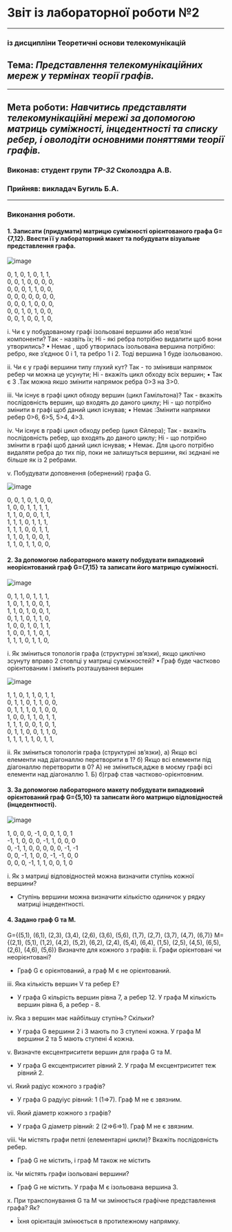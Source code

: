 # Звіт із лабораторної роботи №2
---
### із дисципліни Теоретичні основи телекомунікацій
## Тема: *Представлення телекомунікаційних мереж у термінах теорії графів.*
---
## Мета роботи: *Навчитись представляти телекомунікаційні мережі за допомогою матриць суміжності, інцедентності та списку ребер, і оволодіти основними поняттями теорії графів.*

### Виконав: студент групи *ТР-32* Сколоздра А.В.
### Прийняв: викладач Бугиль Б.А.
---

### Виконання роботи.
#### 1. Записати (придумати) матрицю суміжності орієнтованого графа G={7,12}. Ввести її у лабораторний макет та побудувати візуальне представлення графа.

![image](https://user-images.githubusercontent.com/81039390/119889926-db6b0180-bf3f-11eb-80cc-99727eda7c51.png)



0, 1, 0, 1, 0, 1, 1,   
0, 0, 1, 0, 0, 0, 0,   
0, 0, 0, 1, 1, 0, 0,   
0, 0, 0, 0, 0, 0, 0,   
0, 0, 0, 1, 0, 0, 0,   
0, 0, 1, 0, 1, 0, 0,   
0, 0, 1, 0, 0, 1, 0,  
  

i. Чи є у побудованому графі ізольовані вершини або незв’язні компоненти? Tак - назвіть їх; Hі - які ребра потрібно видалити щоб вони утворились?
•	Немає , щоб утворилась ізольована вершина потрібно: ребро, яке з’єднює 0 і 1, та ребро 1 і 2. Тоді вершина 1 буде ізольованою.

ii. Чи є у графі вершини типу глухий кут? Так - то змінивши напрямок ребер чи можна це усунути; Hі - вкажіть цикл обходу всіх вершин;
•	Так є 3 .Так можна якшо змінити напрямок ребра 0>3 на 3>0.

iii. Чи існує в графі цикл обходу вершин (цикл Гамільтона)? Так - вкажіть послідовність вершин, що входять до даного циклу; Hі - що потрібно змінити в графі щоб даний цикл існував;
•	Немає :Змінити напрямки ребер 0>6, 6>5, 5>4, 4>3.

iv. Чи існує в графі цикл обходу ребер (цикл Єйлера); Так - вкажіть послідовність ребер, що входять до даного циклу; Hі - що потрібно змінити в графі щоб даний цикл існував;
•	Немає. Для цього потрібно видаляти ребра до тих пір, поки не залишуться вершини, які зєднані не більше як із 2 ребрами.


v. Побудувати доповнення (обернений) графа G.

![image](https://user-images.githubusercontent.com/81039390/119890209-3866b780-bf40-11eb-96bd-15d421e2c7de.png)


0, 0, 1, 0, 1, 0, 0,   
1, 0, 0, 1, 1, 1, 1,   
1, 1, 0, 0, 0, 1, 1,   
1, 1, 1, 0, 1, 1, 1,   
1, 1, 1, 0, 0, 1, 1,   
1, 1, 0, 1, 0, 0, 1,   
1, 1, 0, 1, 1, 0, 0,  
 


#### 2.	За допомогою лабораторного макету побудувати випадковий неорієнтований граф G={7,15} та записати його матрицю суміжності.

![image](https://user-images.githubusercontent.com/81039390/119890301-56ccb300-bf40-11eb-9c55-aa3b239cad35.png)



0, 1, 1, 0, 1, 1, 1,   
1, 0, 1, 1, 0, 0, 1,   
1, 1, 0, 1, 0, 0, 1,   
0, 1, 1, 0, 1, 1, 0,   
1, 0, 0, 1, 0, 1, 1,   
1, 0, 0, 1, 1, 0, 1,   
1, 1, 1, 0, 1, 1, 0,  



i.	Як зміниться топологія графа (структурні зв’язки), якщо циклічно зсунуту вправо 2 стовпці у матриці суміжностей?
•	Граф буде частково орієнтованим і змінить розташування вершин

![image](https://user-images.githubusercontent.com/81039390/119890413-795ecc00-bf40-11eb-8451-373b13ae9253.png)

1, 1, 0, 1, 1, 0, 1, 1,   
0, 1, 1, 0, 1, 1, 0, 0,  
0, 1, 1, 1, 0, 1, 0, 0,  
1, 0, 0, 1, 1, 0, 1, 1,  
1, 1, 1, 0, 0, 1, 0, 1,  
0, 1, 1, 0, 0, 1, 1, 0,   
1, 1, 1, 1, 1, 0, 1, 1,  


ii. Як зміниться топологія графа (структурні зв’язки), а) Якщо всі елементи над діагоналлю перетворити в 1? б) Якщо всі елементи під діагоналлю перетворити в 0?
А) не зміниться,адже в моєму графі всі елементи над діагоналлю 1.
Б) б)граф став частково-орієнтовним.


#### 3.	За допомогою лабораторного макету побудувати випадковий орієнтований граф G={5,10} та записати його матрицю відповідностей (інцедентності).

![image](https://user-images.githubusercontent.com/81039390/119890537-a0b59900-bf40-11eb-94cb-f22597415aff.png)


1, 0, 0, 0, -1, 0, 0, 1, 0, 1    
-1, 1, 0, 0, 0, -1, 1, 0, 0, 0    
0, -1, 1, 0, 0, 0, 0, 0, -1, -1    
0, 0, -1, 1, 0, 0, -1, -1, 0, 0    
0, 0, 0, -1, 1, 1, 0, 0, 1, 0    



i.	Як з матриці відповідностей можна визначити ступінь кожної вершини?
* Ступінь вершини можна визначити кількістю одиничок у рядку матриці інцедентності.

#### 4.	Задано граф G та M.
G={(5,1), (6,1), (2,3), (3,4), (2,6), (3,6), (5,6), (1,7), (2,7), (3,7), (4,7), (6,7)}
M={(2,1), (5,1), (1,2), (4,2), (5,2), (6,2), (2,4), (5,4), (6,4), (1,5), (2,5), (4,5), (6,5), (2,6), (4,6), (5,6)}
Визначте для кожного з графів:
ii.	Графи орієнтовані чи неорієнтовані?
* Граф G є орієнтований, а граф M є не орієнтований.

iii.	Яка кількість вершин V та ребер E?
* У графа G кільрість вершин рівна 7, а ребер 12. У графа М кількість вершин рівна 6, а ребер - 8.

iv.	Яка з вершин має найбільшу ступінь? Скільки?
* У графа G вершини 2 і 3 мають по 3 ступені кожна. У графа М вершини 2 та 5 мають ступені 4 кожна.

v.	Визначте ексцентриситети вершин для графа G та M.
* У графа G ексцентриситет рівний 2. У графа M ексцентриситет теж рівний 2.

vi.	Який радіус кожного з графів?
* У графа G радуіус рівний: 1 (1⇒7). Граф M не є звязним.

vii.	Який діаметр кожного з графів?
* У графа G діаметр рівний: 2 (2⇒6⇒1). Граф M не є звязним.

viii.	Чи містять графи петлі (елементарні цикли)? Вкажіть послідовність ребер.
* Граф G не містить, і граф M також не містить

ix.	Чи містять графи ізольовані вершини?
* Граф G не містить. У графа M є ізольована вершина 3.

x.	При транспонування G та M чи змінюється графічне представлення графа? Як?
* Їхня орієнтація змінюється в протилежному напрямку.
